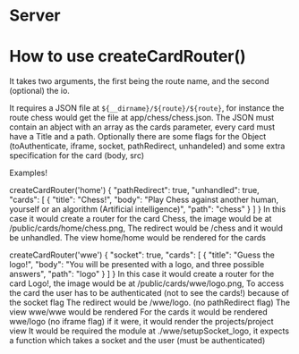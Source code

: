 # Server

# How to use createCardRouter()

It takes two arguments, the first being the route name, and the second (optional) the io.

It requires a JSON file at `${__dirname}/${route}/${route}`, for instance the route chess would get the file at app/chess/chess.json.
The JSON must contain an abject with an array as the cards parameter, every card must have a Title and a path.
Optionally there are some flags for the Object (toAuthenticate, iframe, socket, pathRedirect, unhandeled)
and some extra specification for the card (body, src)

Examples!

createCardRouter('home')
{
  "pathRedirect": true,
  "unhandled": true,
  "cards": [
    {
      "title": "Chess!",
      "body": "Play Chess against another human, yourself or an algorithm (Artificial intelligence)",
      "path": "chess"
    }
  ]
}
In this case it would create a router for the card Chess, the image would be at /public/cards/home/chess.png,
The redirect would be /chess and it would be unhandled.
The view home/home would be rendered for the cards

createCardRouter('wwe')
{
  "socket": true,
  "cards": [
    {
      "title": "Guess the logo!",
      "body": "You will be presented with a logo, and three possible answers",
      "path": "logo"
    }
  ]
}
In this case it would create a router for the card Logo!, the image would be at /public/cards/wwe/logo.png,
To access the card the user has to be authenticated (not to see the cards!) because of the socket flag
The redirect would be /wwe/logo. (no pathRedirect flag)
The view wwe/wwe would be rendered
For the cards it would be rendered wwe/logo (no iframe flag) if it were, it would render the projects/project view 
It would be required the module at ./wwe/setupSocket_logo, it expects a function which takes a socket and the user (must be authenticated)
